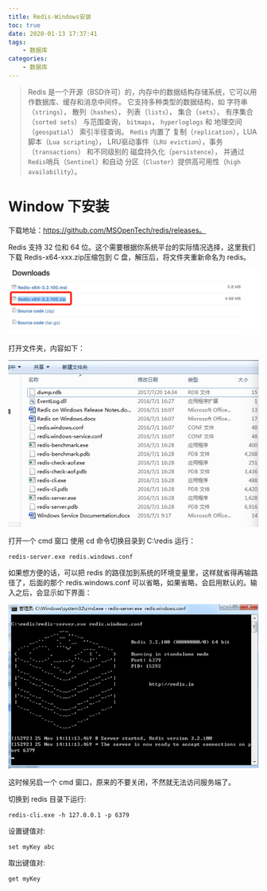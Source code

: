 ```yaml
---
title: Redis-Windows安装
toc: true
date: 2020-01-13 17:37:41
tags:
    - 数据库
categories:
    - 数据库
---
```


>Redis 是一个开源（BSD许可）的，内存中的数据结构存储系统，它可以用作数据库、缓存和消息中间件。 它支持多种类型的数据结构，如 字符串（`strings`）， 散列（`hashes`）， 列表（`lists`）， 集合（`sets`）， 有序集合（`sorted sets`） 与范围查询， `bitmaps`， `hyperloglogs` 和 地理空间（`geospatial`） 索引半径查询。 `Redis` 内置了 复制（`replication`），LUA脚本（`Lua scripting`）， LRU驱动事件（`LRU eviction`），事务（`transactions`） 和不同级别的 磁盘持久化（`persistence`）， 并通过 `Redis`哨兵（`Sentinel`）和自动 分区（`Cluster`）提供高可用性（`high availability`）。

<!-- more -->

# Window 下安装
下载地址：https://github.com/MSOpenTech/redis/releases。

Redis 支持 32 位和 64 位。这个需要根据你系统平台的实际情况选择，这里我们下载 Redis-x64-xxx.zip压缩包到 C 盘，解压后，将文件夹重新命名为 redis。

![](https://raw.githubusercontent.com/fangwenzheng88/git_picture/master/img/redis20200113174955.png)

打开文件夹，内容如下：

![](https://raw.githubusercontent.com/fangwenzheng88/git_picture/master/img/redis20200113175056.png)

打开一个 cmd 窗口 使用 cd 命令切换目录到 C:\redis 运行：

```
redis-server.exe redis.windows.conf
```

如果想方便的话，可以把 redis 的路径加到系统的环境变量里，这样就省得再输路径了，后面的那个 redis.windows.conf 可以省略，如果省略，会启用默认的。输入之后，会显示如下界面：

![](https://raw.githubusercontent.com/fangwenzheng88/git_picture/master/img/redis20200113175137.png)

这时候另启一个 cmd 窗口，原来的不要关闭，不然就无法访问服务端了。

切换到 redis 目录下运行:

```
redis-cli.exe -h 127.0.0.1 -p 6379
```

设置键值对:

```
set myKey abc
```

取出键值对:

```
get myKey
```
